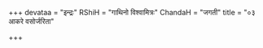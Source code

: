 +++
devataa = "इन्द्रः"
RShiH = "गाथिनो विश्वामित्रः"
ChandaH = "जगती"
title = "०३ आकरे वसोर्जरिता"

+++
